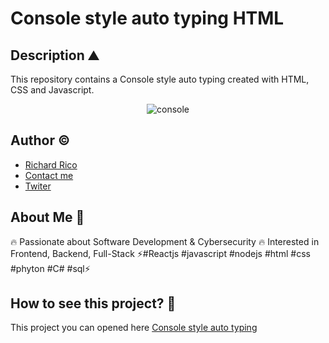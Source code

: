 # Console style auto typing HTML

## Description ⛰ 

This repository contains a Console style auto typing created with HTML, CSS and Javascript.

<p align="center">
  <img src="https://github.com/Richard-Rico/Console-style-auto-typing-HTML/assets/104793974/176870aa-e90c-403c-a45b-0ce9b0f899a2" alt="console">
</p>
  
## Author ©

- [Richard Rico](https://github.com/Richard-Rico)
- [Contact me](info@richard-rico.com)
- [Twiter](https://twitter.com/rico_code)

## About Me 🚀

🔥 Passionate about Software Development & Cybersecurity 🔥 Interested in Frontend, Backend, Full-Stack ⚡#Reactjs #javascript #nodejs #html #css #phyton #C# #sql⚡

## How to see this project? 🔎

This project you can opened here [Console style auto typing](https://richard-rico.github.io/Console-style-auto-typing-HTML/index.html)
